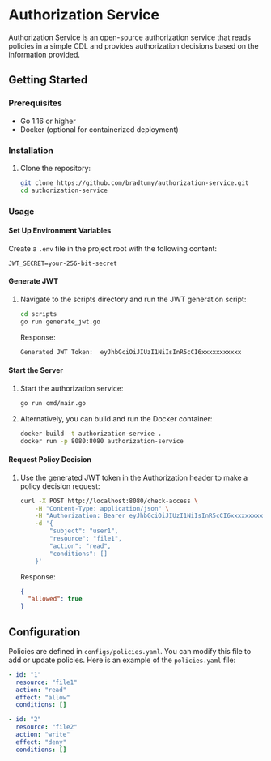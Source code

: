 # Authorization Service

Authorization Service is an open-source authorization service that reads policies in a simple CDL and provides authorization decisions based on the information provided.

## Getting Started

### Prerequisites

- Go 1.16 or higher
- Docker (optional for containerized deployment)

### Installation

1. Clone the repository:

    ```sh
    git clone https://github.com/bradtumy/authorization-service.git
    cd authorization-service
    ```

### Usage

#### Set Up Environment Variables

Create a `.env` file in the project root with the following content:

```dotenv
JWT_SECRET=your-256-bit-secret
```

#### Generate JWT

1. Navigate to the scripts directory and run the JWT generation script:

    ```bash
    cd scripts
    go run generate_jwt.go
    ```

    Response:

    ```bash
    Generated JWT Token:  eyJhbGciOiJIUzI1NiIsInR5cCI6xxxxxxxxxxx
    ```

#### Start the Server

1. Start the authorization service:

    ```bash
    go run cmd/main.go
    ```

2. Alternatively, you can build and run the Docker container:

    ```bash
    docker build -t authorization-service .
    docker run -p 8080:8080 authorization-service
    ```

#### Request Policy Decision

1. Use the generated JWT token in the Authorization header to make a policy decision request:

    ```bash
    curl -X POST http://localhost:8080/check-access \
        -H "Content-Type: application/json" \
        -H "Authorization: Bearer eyJhbGciOiJIUzI1NiIsInR5cCI6xxxxxxxxxxxVwF5kRkit1zVs6UzYzTkEBinY7YMUNvxwL-2-Mhf32g" \
        -d '{                  
            "subject": "user1", 
            "resource": "file1",
            "action": "read",
            "conditions": []
        }'
    ```

    Response:

    ```json
    {
      "allowed": true
    }
    ```

## Configuration

Policies are defined in `configs/policies.yaml`. You can modify this file to add or update policies. Here is an example of the `policies.yaml` file:

```yaml
- id: "1"
  resource: "file1"
  action: "read"
  effect: "allow"
  conditions: []

- id: "2"
  resource: "file2"
  action: "write"
  effect: "deny"
  conditions: []
